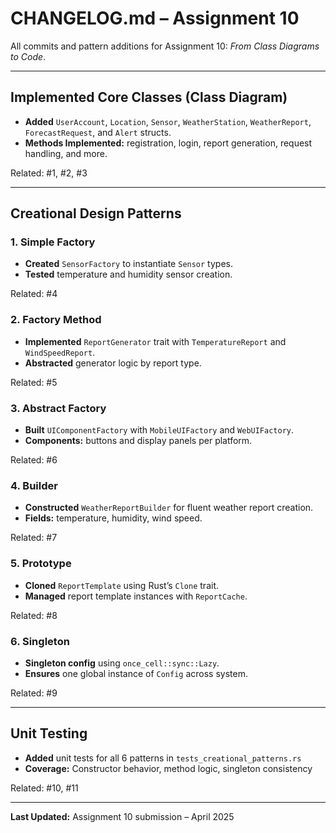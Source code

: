 #  CHANGELOG.md – Assignment 10

All commits and pattern additions for Assignment 10: *From Class Diagrams to Code*.

---

##  Implemented Core Classes (Class Diagram)
- **Added** `UserAccount`, `Location`, `Sensor`, `WeatherStation`, `WeatherReport`, `ForecastRequest`, and `Alert` structs.
- **Methods Implemented:** registration, login, report generation, request handling, and more.

 Related: #1, #2, #3

---

##  Creational Design Patterns

### 1.  Simple Factory
- **Created** `SensorFactory` to instantiate `Sensor` types.
- **Tested** temperature and humidity sensor creation.

 Related: #4

### 2.  Factory Method
- **Implemented** `ReportGenerator` trait with `TemperatureReport` and `WindSpeedReport`.
- **Abstracted** generator logic by report type.

 Related: #5

### 3.  Abstract Factory
- **Built** `UIComponentFactory` with `MobileUIFactory` and `WebUIFactory`.
- **Components:** buttons and display panels per platform.

 Related: #6

### 4.  Builder
- **Constructed** `WeatherReportBuilder` for fluent weather report creation.
- **Fields:** temperature, humidity, wind speed.

 Related: #7

### 5.  Prototype
- **Cloned** `ReportTemplate` using Rust’s `Clone` trait.
- **Managed** report template instances with `ReportCache`.

 Related: #8

### 6.  Singleton
- **Singleton config** using `once_cell::sync::Lazy`.
- **Ensures** one global instance of `Config` across system.

 Related: #9

---

##  Unit Testing
- **Added** unit tests for all 6 patterns in `tests_creational_patterns.rs`
- **Coverage:** Constructor behavior, method logic, singleton consistency

 Related: #10, #11

---

 **Last Updated:** Assignment 10 submission – April 2025

